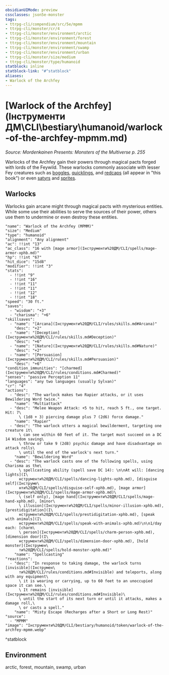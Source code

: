 ```yaml
---
obsidianUIMode: preview
cssclasses: json5e-monster
tags:
- ttrpg-cli/compendium/src/5e/mpmm
- ttrpg-cli/monster/cr/4
- ttrpg-cli/monster/environment/arctic
- ttrpg-cli/monster/environment/forest
- ttrpg-cli/monster/environment/mountain
- ttrpg-cli/monster/environment/swamp
- ttrpg-cli/monster/environment/urban
- ttrpg-cli/monster/size/medium
- ttrpg-cli/monster/type/humanoid
statblock: inline
statblock-link: "#^statblock"
aliases:
- Warlock of the Archfey
---
```

# [Warlock of the Archfey](Інструменти ДМ\CLI\bestiary\humanoid/warlock-of-the-archfey-mpmm.md)
*Source: Mordenkainen Presents: Monsters of the Multiverse p. 255*  

Warlocks of the Archfey gain their powers through magical pacts forged with lords of the Feywild. These warlocks commonly associate with lesser Fey creatures such as [boggles](Інструменти%20ДМ/CLI/bestiary/fey/boggle-mpmm.md), [quicklings](Інструменти%20ДМ/CLI/bestiary/fey/quickling-mpmm.md), and [redcaps](Інструменти%20ДМ/CLI/bestiary/fey/redcap-mpmm.md) (all appear in "this book") or even [satyrs](Інструменти%20ДМ/CLI/bestiary/fey/satyr-xmm.md) and [sprites](Інструменти%20ДМ/CLI/bestiary/fey/sprite-xmm.md).

## Warlocks

Warlocks gain arcane might through magical pacts with mysterious entities. While some use their abilities to serve the sources of their power, others use them to undermine or even destroy these entities.

```statblock
"name": "Warlock of the Archfey (MPMM)"
"size": "Medium"
"type": "humanoid"
"alignment": "Any alignment"
"ac": !!int "13"
"ac_class": "16 with [mage armor](Інструменти%20ДМ/CLI/spells/mage-armor-xphb.md)"
"hp": !!int "67"
"hit_dice": "15d8"
"modifier": !!int "3"
"stats":
  - !!int "9"
  - !!int "16"
  - !!int "11"
  - !!int "11"
  - !!int "12"
  - !!int "18"
"speed": "30 ft."
"saves":
  - "wisdom": "+3"
  - "charisma": "+6"
"skillsaves":
  - "name": "[Arcana](Інструменти%20ДМ/CLI/rules/skills.md#Arcana)"
    "desc": "+2"
  - "name": "[Deception](Інструменти%20ДМ/CLI/rules/skills.md#Deception)"
    "desc": "+6"
  - "name": "[Nature](Інструменти%20ДМ/CLI/rules/skills.md#Nature)"
    "desc": "+2"
  - "name": "[Persuasion](Інструменти%20ДМ/CLI/rules/skills.md#Persuasion)"
    "desc": "+6"
"condition_immunities": "[charmed](Інструменти%20ДМ/CLI/rules/conditions.md#Charmed)"
"senses": "passive Perception 11"
"languages": "any two languages (usually Sylvan)"
"cr": "4"
"actions":
  - "desc": "The warlock makes two Rapier attacks, or it uses Bewildering Word twice."
    "name": "Multiattack"
  - "desc": "Melee Weapon Attack: +5 to hit, reach 5 ft., one target. Hit: 7\
      \ (1d8 + 3) piercing damage plus 7 (2d6) force damage."
    "name": "Rapier"
  - "desc": "The warlock utters a magical bewilderment, targeting one creature it\
      \ can see within 60 feet of it. The target must succeed on a DC 14 Wisdom saving\
      \ throw or take 9 (2d8) psychic damage and have disadvantage on attack rolls\
      \ until the end of the warlock's next turn."
    "name": "Bewildering Word"
  - "desc": "The warlock casts one of the following spells, using Charisma as the\
      \ spellcasting ability (spell save DC 14): \n\nAt will: [dancing lights](І\
      нструменти%20ДМ/CLI/spells/dancing-lights-xphb.md), [disguise self](Інструме\
      нти%20ДМ/CLI/spells/disguise-self-xphb.md), [mage armor](Інструменти%20ДМ/CLI/spells/mage-armor-xphb.md)\
      \ (self only), [mage hand](Інструменти%20ДМ/CLI/spells/mage-hand-xphb.md), [minor\
      \ illusion](Інструменти%20ДМ/CLI/spells/minor-illusion-xphb.md), [prestidigitation](І\
      нструменти%20ДМ/CLI/spells/prestidigitation-xphb.md), [speak with animals](І\
      нструменти%20ДМ/CLI/spells/speak-with-animals-xphb.md)\n\n1/day each: [charm\
      \ person](Інструменти%20ДМ/CLI/spells/charm-person-xphb.md), [dimension door](І\
      нструменти%20ДМ/CLI/spells/dimension-door-xphb.md), [hold monster](Інструмен\
      ти%20ДМ/CLI/spells/hold-monster-xphb.md)"
    "name": "Spellcasting"
"reactions":
  - "desc": "In response to taking damage, the warlock turns [invisible](Інструмен\
      ти%20ДМ/CLI/rules/conditions.md#Invisible) and teleports, along with any equipment\
      \ it is wearing or carrying, up to 60 feet to an unoccupied space it can see.\
      \ It remains [invisible](Інструменти%20ДМ/CLI/rules/conditions.md#Invisible)\
      \ until the start of its next turn or until it attacks, makes a damage roll,\
      \ or casts a spell."
    "name": "Misty Escape (Recharges after a Short or Long Rest)"
"source":
  - "MPMM"
"image": "Інструменти%20ДМ/CLI/bestiary/humanoid/token/warlock-of-the-archfey-mpmm.webp"
```
^statblock

## Environment

arctic, forest, mountain, swamp, urban